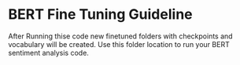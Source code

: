 # BERT Fine Tuning Guideline

After Running thise code new finetuned folders with checkpoints and vocabulary will be created.
Use this folder location to run your BERT sentiment analysis code.